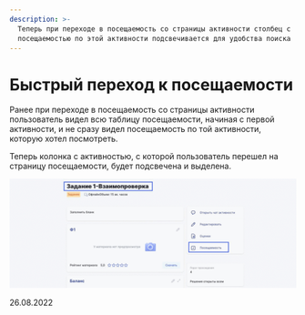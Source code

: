 ```yaml
---
description: >-
  Теперь при переходе в посещаемость со страницы активности столбец с
  посещаемостью по этой активности подсвечивается для удобства поиска
---
```


# Быстрый переход к посещаемости

Ранее при переходе в посещаемость со страницы активности пользователь видел всю таблицу посещаемости, начиная с первой активности, и не сразу видел посещаемость по той активности, которую хотел посмотреть.

Теперь колонка с активностью, с которой пользователь перешел на страницу посещаемости, будет подсвечена и выделена.

![](<../../.gitbook/assets/посещаемость.gif>)

26.08.2022


